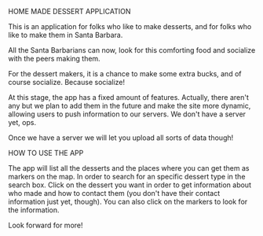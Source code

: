 HOME MADE DESSERT APPLICATION

This is an application for folks who like to make desserts, and for folks who like to make them in Santa Barbara.

All the Santa Barbarians can now, look for this comforting food and socialize with the peers making them.

For the dessert makers, it is a chance to make some extra bucks, and of course socialize. Because socialize!

At this stage, the app has a fixed amount of features. Actually, there aren't any but we plan to add them in the future and make the site more dynamic, allowing users to push information to our servers. We don't have a server yet, ops.

Once we have a server we will let you upload all sorts of data though!

HOW TO USE THE APP

The app will list all the desserts and the places where you can get them as markers on the map. In order to search for an specific dessert type in the search box. Click on the dessert you want in order to get information about who made and how to contact them (you don't have their contact information just yet, though). You can also click on the markers to look for the information.

Look forward for more!


